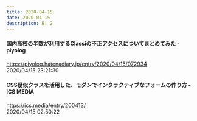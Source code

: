 ```yaml
---
title: 2020-04-15
date: 2020-04-15
description: B! 2
---
```


#### 国内高校の半数が利用するClassiの不正アクセスについてまとめてみた - piyolog
https://piyolog.hatenadiary.jp/entry/2020/04/15/072934<br>
2020/04/15 23:21:30<br>


#### CSS疑似クラスを活用した、モダンでインタラクティブなフォームの作り方 - ICS MEDIA
https://ics.media/entry/200413/<br>
2020/04/15 02:50:22<br>


